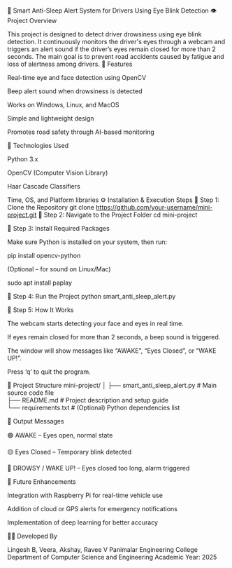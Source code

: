 🚗 Smart Anti-Sleep Alert System for Drivers Using Eye Blink Detection
👁️ Project Overview

This project is designed to detect driver drowsiness using eye blink detection.
It continuously monitors the driver's eyes through a webcam and triggers an alert sound if the driver’s eyes remain closed for more than 2 seconds.
The main goal is to prevent road accidents caused by fatigue and loss of alertness among drivers.
🧠 Features

Real-time eye and face detection using OpenCV

Beep alert sound when drowsiness is detected

Works on Windows, Linux, and MacOS

Simple and lightweight design

Promotes road safety through AI-based monitoring

🧰 Technologies Used

Python 3.x

OpenCV (Computer Vision Library)

Haar Cascade Classifiers

Time, OS, and Platform libraries
⚙️ Installation & Execution Steps
🔹 Step 1: Clone the Repository
git clone https://github.com/your-username/mini-project.git
🔹 Step 2: Navigate to the Project Folder
cd mini-project

🔹 Step 3: Install Required Packages

Make sure Python is installed on your system, then run:

pip install opencv-python


(Optional – for sound on Linux/Mac)

sudo apt install paplay

🔹 Step 4: Run the Project
python smart_anti_sleep_alert.py

🔹 Step 5: How It Works

The webcam starts detecting your face and eyes in real time.

If eyes remain closed for more than 2 seconds, a beep sound is triggered.

The window will show messages like “AWAKE”, “Eyes Closed”, or “WAKE UP!”.

Press ‘q’ to quit the program.

📂 Project Structure
mini-project/
│
├── smart_anti_sleep_alert.py     # Main source code file  
├── README.md                     # Project description and setup guide  
└── requirements.txt              # (Optional) Python dependencies list  

📸 Output Messages

🟢 AWAKE – Eyes open, normal state

🟡 Eyes Closed – Temporary blink detected

🔴 DROWSY / WAKE UP! – Eyes closed too long, alarm triggered

🚀 Future Enhancements

Integration with Raspberry Pi for real-time vehicle use

Addition of cloud or GPS alerts for emergency notifications

Implementation of deep learning for better accuracy

👨‍💻 Developed By

Lingesh B, Veera, Akshay, Ravee V
Panimalar Engineering College
Department of Computer Science and Engineering
Academic Year: 2025
